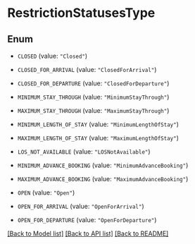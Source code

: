 # RestrictionStatusesType

## Enum


* `CLOSED` (value: `"Closed"`)

* `CLOSED_FOR_ARRIVAL` (value: `"ClosedForArrival"`)

* `CLOSED_FOR_DEPARTURE` (value: `"ClosedForDeparture"`)

* `MINIMUM_STAY_THROUGH` (value: `"MinimumStayThrough"`)

* `MAXIMUM_STAY_THROUGH` (value: `"MaximumStayThrough"`)

* `MINIMUM_LENGTH_OF_STAY` (value: `"MinimumLengthOfStay"`)

* `MAXIMUM_LENGTH_OF_STAY` (value: `"MaximumLengthOfStay"`)

* `LOS_NOT_AVAILABLE` (value: `"LOSNotAvailable"`)

* `MINIMUM_ADVANCE_BOOKING` (value: `"MinimumAdvanceBooking"`)

* `MAXIMUM_ADVANCE_BOOKING` (value: `"MaximumAdvanceBooking"`)

* `OPEN` (value: `"Open"`)

* `OPEN_FOR_ARRIVAL` (value: `"OpenForArrival"`)

* `OPEN_FOR_DEPARTURE` (value: `"OpenForDeparture"`)


[[Back to Model list]](../README.md#documentation-for-models) [[Back to API list]](../README.md#documentation-for-api-endpoints) [[Back to README]](../README.md)


